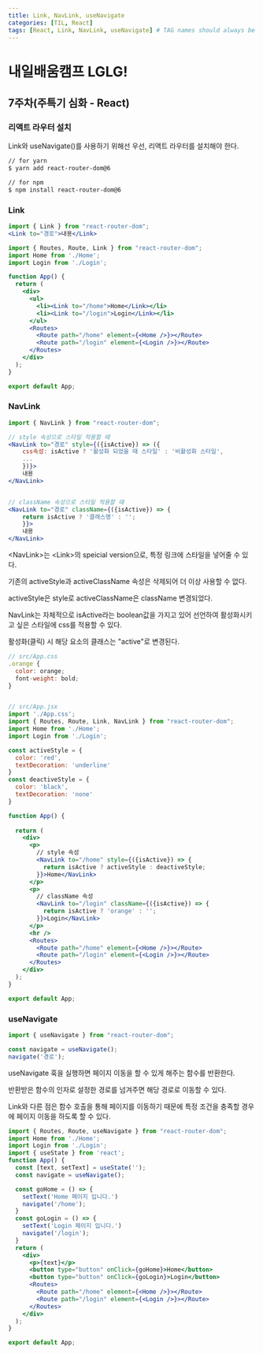 ```yaml
---
title: Link, NavLink, useNavigate
categories: [TIL, React]
tags: [React, Link, NavLink, useNavigate] # TAG names should always be lowercase
---
```


# 내일배움캠프 LGLG!

## 7주차(주특기 심화 - React)

### **리액트 라우터 설치**

Link와 useNavigate()를 사용하기 위해선 우선, 리액트 라우터를 설치해야 한다.
```bash
// for yarn
$ yarn add react-router-dom@6

// for npm
$ npm install react-router-dom@6
```

### **Link**
```jsx
import { Link } from "react-router-dom";
<Link to="경로">내용</Link>
```

```jsx
import { Routes, Route, Link } from "react-router-dom";
import Home from './Home';
import Login from './Login';

function App() {
  return (
    <div>
      <ul>
        <li><Link to="/home">Home</Link></li>
        <li><Link to="/login">Login</Link></li>
      </ul>
      <Routes>
        <Route path="/home" element={<Home />}></Route>
        <Route path="/login" element={<Login />}></Route>
      </Routes>
    </div>
  );
}

export default App;
```
### **NavLink**

```jsx
import { NavLink } from "react-router-dom";

// style 속성으로 스타일 적용할 때
<NavLink to="경로" style={({isActive}) => ({
	css속성: isActive ? '활성화 되었을 때 스타일' : '비활성화 스타일',
    ...
    })}>
    내용
</NavLink>


// className 속성으로 스타일 적용할 때 
<NavLink to="경로" className={({isActive}) => {
	return isActive ? '클래스명' : '';
    }}>
    내용
</NavLink>
```

\<NavLink>는 \<Link>의 speicial version으로, 특정 링크에 스타일을 넣어줄 수 있다. 

기존의 activeStyle과 activeClassName 속성은 삭제되어 더 이상 사용할 수 없다.

activeStyle은 style로 activeClassName은 className 변경되었다.

NavLink는 자체적으로 isActive라는 boolean값을 가지고 있어 선언하여 활성화시키고 싶은 스타일에 css를 적용할 수 있다.

활성화(클릭) 시 해당 요소의 클래스는 "active"로 변경된다.

```jsx
// src/App.css
.orange {
  color: orange;
  font-weight: bold;
}


// src/App.jsx
import './App.css';
import { Routes, Route, Link, NavLink } from "react-router-dom";
import Home from './Home';
import Login from './Login';

const activeStyle = {
  color: 'red',
  textDecoration: 'underline'
}
const deactiveStyle = {
  color: 'black',
  textDecoration: 'none'
}

function App() {
  
  return (
    <div>
      <p>
        // style 속성
        <NavLink to="/home" style={({isActive}) => {
          return isActive ? activeStyle : deactiveStyle;
        }}>Home</NavLink>
      </p>
      <p>
        // className 속성
        <NavLink to="/login" className={({isActive}) => {
          return isActive ? 'orange' : '';
        }}>Login</NavLink>
      </p>
      <hr />
      <Routes>
        <Route path="/home" element={<Home />}></Route>
        <Route path="/login" element={<Login />}></Route>
      </Routes>
    </div>
  );
}

export default App;
```

### **useNavigate**
```jsx
import { useNavigate } from "react-router-dom";

const navigate = useNavigate();
navigate('경로');
```

useNavigate 훅을 실행하면 페이지 이동을 할 수 있게 해주는 함수를 반환한다.

반환받은 함수의 인자로 설정한 경로를 넘겨주면 해당 경로로 이동할 수 있다.

Link와 다른 점은 함수 호출을 통해 페이지를 이동하기 때문에 특정 조건을 충족할 경우에 페이지 이동을 하도록 할 수 있다. 

```jsx
import { Routes, Route, useNavigate } from "react-router-dom";
import Home from './Home';
import Login from './Login';
import { useState } from 'react';
function App() {
  const [text, setText] = useState('');
  const navigate = useNavigate();

  const goHome = () => {
    setText('Home 페이지 입니다.')
    navigate('/home');
  }
  const goLogin = () => {
    setText('Login 페이지 입니다.')
    navigate('/login');
  }
  return (
    <div>
      <p>{text}</p>
      <button type="button" onClick={goHome}>Home</button>
      <button type="button" onClick={goLogin}>Login</button>
      <Routes>
        <Route path="/home" element={<Home />}></Route>
        <Route path="/login" element={<Login />}></Route>
      </Routes>
    </div>
  );
}

export default App;
```